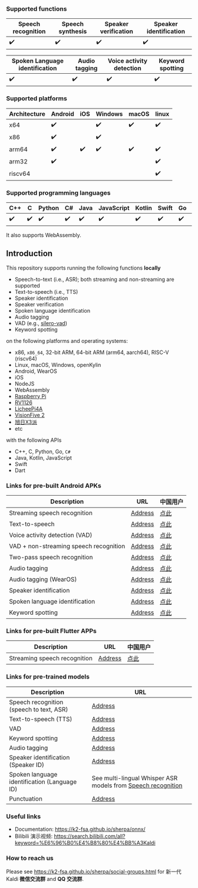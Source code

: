 ### Supported functions

|Speech recognition| Speech synthesis | Speaker verification | Speaker identification |
|------------------|------------------|----------------------|------------------------|
|   ✔️              |         ✔️        |          ✔️           |                ✔️       |

| Spoken Language identification | Audio tagging | Voice activity detection | Keyword spotting |
|--------------------------------|---------------|--------------------------|------------------|
|                 ✔️              |          ✔️    |                ✔️         |         ✔️        |

### Supported platforms

|Architecture| Android          | iOS           | Windows    | macOS | linux |
|------------|------------------|---------------|------------|-------|-------|
|   x64      |  ✔️               |               |   ✔️        | ✔️     |  ✔️    |
|   x86      |  ✔️               |               |   ✔️        |       |       |
|   arm64    |  ✔️               | ✔️             |   ✔️        | ✔️     |  ✔️    |
|   arm32    |  ✔️               |               |            |       |  ✔️    |
|   riscv64  |                  |               |            |       |  ✔️    |


### Supported programming languages

| C++ | C  | Python | C# | Java | JavaScript | Kotlin | Swift | Go | Dart |
|-----|----|--------|----|------|------------|--------|-------|----|------|
| ✔️   | ✔️  | ✔️      | ✔️  |  ✔️   | ✔️          | ✔️      |  ✔️    | ✔️  |  ✔️   |

It also supports WebAssembly.

## Introduction

This repository supports running the following functions **locally**

  - Speech-to-text (i.e., ASR); both streaming and non-streaming are supported
  - Text-to-speech (i.e., TTS)
  - Speaker identification
  - Speaker verification
  - Spoken language identification
  - Audio tagging
  - VAD (e.g., [silero-vad](https://github.com/snakers4/silero-vad))
  - Keyword spotting

on the following platforms and operating systems:

  - x86, ``x86_64``, 32-bit ARM, 64-bit ARM (arm64, aarch64), RISC-V (riscv64)
  - Linux, macOS, Windows, openKylin
  - Android, WearOS
  - iOS
  - NodeJS
  - WebAssembly
  - [Raspberry Pi](https://www.raspberrypi.com/)
  - [RV1126](https://www.rock-chips.com/uploads/pdf/2022.8.26/191/RV1126%20Brief%20Datasheet.pdf)
  - [LicheePi4A](https://sipeed.com/licheepi4a)
  - [VisionFive 2](https://www.starfivetech.com/en/site/boards)
  - [旭日X3派](https://developer.horizon.ai/api/v1/fileData/documents_pi/index.html)
  - etc

with the following APIs

  - C++, C, Python, Go, ``C#``
  - Java, Kotlin, JavaScript
  - Swift
  - Dart

### Links for pre-built Android APKs

| Description                    | URL                                                                                     | 中国用户                                                                             |
|--------------------------------|-----------------------------------------------------------------------------------------|--------------------------------------------------------------------------------------|
| Streaming speech recognition             | [Address](https://k2-fsa.github.io/sherpa/onnx/android/apk.html)                        | [点此](https://k2-fsa.github.io/sherpa/onnx/android/apk-cn.html)                        |
| Text-to-speech | [Address](https://k2-fsa.github.io/sherpa/onnx/tts/apk-engine.html)                     | [点此](https://k2-fsa.github.io/sherpa/onnx/tts/apk-engine-cn.html)                     |
|Voice activity detection (VAD) | [Address](https://k2-fsa.github.io/sherpa/onnx/vad/apk.html) | [点此](https://k2-fsa.github.io/sherpa/onnx/vad/apk-cn.html)|
|VAD + non-streaming speech recognition| [Address](https://k2-fsa.github.io/sherpa/onnx/vad/apk-asr.html)| [点此](https://k2-fsa.github.io/sherpa/onnx/vad/apk-asr-cn.html)|
|Two-pass speech recognition| [Address](https://k2-fsa.github.io/sherpa/onnx/android/apk-2pass.html)| [点此](https://k2-fsa.github.io/sherpa/onnx/android/apk-2pass-cn.html)|
| Audio tagging                  | [Address](https://k2-fsa.github.io/sherpa/onnx/audio-tagging/apk.html)                  | [点此](https://k2-fsa.github.io/sherpa/onnx/audio-tagging/apk-cn.html)                  |
| Audio tagging (WearOS)         | [Address](https://k2-fsa.github.io/sherpa/onnx/audio-tagging/apk-wearos.html)           | [点此](https://k2-fsa.github.io/sherpa/onnx/audio-tagging/apk-wearos-cn.html)           |
| Speaker identification         | [Address](https://k2-fsa.github.io/sherpa/onnx/speaker-identification/apk.html)         | [点此](https://k2-fsa.github.io/sherpa/onnx/speaker-identification/apk-cn.html)         |
| Spoken language identification | [Address](https://k2-fsa.github.io/sherpa/onnx/spoken-language-identification/apk.html) | [点此](https://k2-fsa.github.io/sherpa/onnx/spoken-language-identification/apk-cn.html) |
|Keyword spotting| [Address](https://k2-fsa.github.io/sherpa/onnx/kws/apk.html)| [点此](https://k2-fsa.github.io/sherpa/onnx/kws/apk-cn.html)|

### Links for pre-built Flutter APPs

| Description                    | URL                                                                                     | 中国用户                                                                             |
|--------------------------------|-----------------------------------------------------------------------------------------|--------------------------------------------------------------------------------------|
| Streaming speech recognition             | [Address](https://k2-fsa.github.io/sherpa/onnx/flutter/asr/app.html)                        | [点此](https://k2-fsa.github.io/sherpa/onnx/flutter/asr/app-cn.html)                        |

### Links for pre-trained models

| Description                    | URL                                                                                                                            |
|--------------------------------|--------------------------------------------------------------------------------------------------------------------------------|
| Speech recognition (speech to text, ASR)             | [Address](https://github.com/k2-fsa/sherpa-onnx/releases/tag/asr-models)              |
| Text-to-speech (TTS)                 | [Address](https://github.com/k2-fsa/sherpa-onnx/releases/tag/tts-models)                             |
| VAD | [Address](https://github.com/k2-fsa/sherpa-onnx/releases/download/asr-models/silero_vad.onnx)|
| Keyword spotting |[Address](https://github.com/k2-fsa/sherpa-onnx/releases/tag/kws-models)|
| Audio tagging                  | [Address](https://github.com/k2-fsa/sherpa-onnx/releases/tag/audio-tagging-models)|
| Speaker identification (Speaker ID)         | [Address](https://github.com/k2-fsa/sherpa-onnx/releases/tag/speaker-recongition-models)|
| Spoken language identification (Language ID) | See multi-lingual Whisper ASR models from  [Speech recognition](https://github.com/k2-fsa/sherpa-onnx/releases/tag/asr-models) |
| Punctuation| [Address](https://github.com/k2-fsa/sherpa-onnx/releases/tag/punctuation-models)|

### Useful links

- Documentation: https://k2-fsa.github.io/sherpa/onnx/
- Bilibili 演示视频: https://search.bilibili.com/all?keyword=%E6%96%B0%E4%B8%80%E4%BB%A3Kaldi

### How to reach us

Please see
https://k2-fsa.github.io/sherpa/social-groups.html
for 新一代 Kaldi **微信交流群** and **QQ 交流群**.
